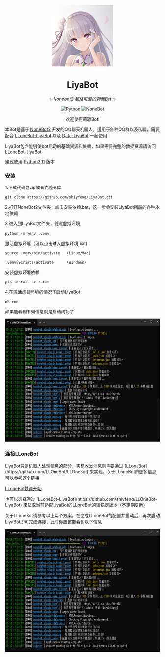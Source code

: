 <div align="center">
<img src="https://github.com/shiyfeng/LiyaBot/blob/main/liya.jpg" width="200" height="200" alt="nonebot">
  
# LiyaBot

_✨ [Nonebot2](https://github.com/nonebot/nonebot2) 超级可爱的莉雅Bot ✨_

<p align="center">
  <img src="https://img.shields.io/badge/python-3.9+-blue.svg" alt="Python">
  <img src="https://img.shields.io/badge/nonebot-2.3.0+-red.svg" alt="NoneBot">
</p>

欢迎使用莉雅Bot!

</div>

本Bot是基于 [NoneBot2](https://github.com/nonebot/nonebot2) 开发的QQ聊天机器人，适用于各种QQ群以及私聊，需要配合 [LLoneBot-LiyaBot](https://github.com/shiyfeng/LLOneBot-LiyaBot) 以及 [Data-LiyaBot](https://github.com/shiyfeng/Data-LiyaBot) 一起使用

LiyaBot包含能够使bot启动的基础资源和依赖，如果需要完整的数据资源请访问[LLoneBot-LiyaBot](https://github.com/shiyfeng/LLOneBot-LiyaBot)

建议使用 [Python3.11](https://www.python.org/downloads/release/python-3110/) 版本

### 安装

1.下载代码包zip或者克隆仓库

```
git clone https://github.com/shiyfeng/LiyaBot.git
```

2.打开NoneBot2文件夹，点击安装依赖.bat，这一步会安装LiyaBot所需的各种本地依赖

3.进入到LiyaBot文件夹，创建虚拟环境

```
python -m venv .venv
```

激活虚拟环境（可以点击进入虚拟环境.bat)

```
source .venv/bin/activate   (Linux/Mac)
```

```
.venv\Scripts\activate      (Windows)
```

安装虚拟环境依赖

```
pip install -r r.txt
```

4.在激活虚拟环境的情况下启动LiyaBot

```
nb run
```
<p>
如果能看到下列信息就是启动成功了
</p>
<img src="https://github.com/shiyfeng/LiyaBot/blob/main/nbrun.png" width="600" height="400">

### 连接LLoneBot
<p>
LiyaBot只是机器人处理信息的部分，实现收发消息则需要通过 [LLoneBot](https://github.com/LLOneBot/LLOneBot) 来实现，关于LLoneBot的更多信息可以参考这个链接
</p>

 [LLoneBot快速开始](http://llonebot.com/zh-CN/guide/getting-started) 

<p>
也可以选择通过 [LLoneBot-LiyaBot](https://github.com/shiyfeng/LLOneBot-LiyaBot) 来获取当前适配LiyaBot的LLoneBot的较稳定版本（不定期更新）
</p>

<p>
关于LLoneBot请参考以上两个方案，在完成LLoneBot的配置并启动后，再次启动LiyaBot即可完成连接，此时你应该能看到以下信息
</p>

<img src="https://github.com/shiyfeng/LiyaBot/blob/main/nbrun.png" width="600" height="400">

